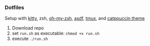 ### Dotfiles

Setup with [kitty](https://sw.kovidgoyal.net/kitty/), zsh, [oh-my-zsh](https://ohmyz.sh/), [asdf](https://asdf-vm.com/), [tmux](https://github.com/tmux/tmux/wiki), and [catppuccin theme](https://github.com/catppuccin)

1. Download repo
2. set `run.sh` as executable: `chmod +x run.sh`
3. execute `./run.sh`
